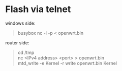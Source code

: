 # Flash via telnet
windows side:  
> busybox nc -l -p <port> < openwrt.bin  
                                     
router side:                                       
>cd /tmp              
> nc \<IPv4 address> \<port> > openwrt.bin  
> mtd_write -e Kernel -r write openwrt.bin Kernel  
